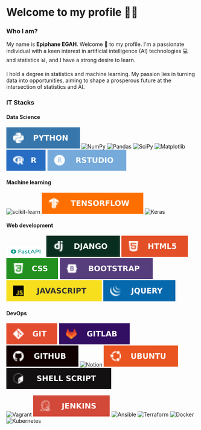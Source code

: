 # Welcome to my profile 🚀️🤗️
### Who I am?

My name is **Epiphane EGAH**. Welcome 👋 to my profile. I'm a passionate individual with a keen interest in artificial intelligence (AI) technologies 💻 and statistics 📊, and I have a strong desire to learn.

I hold a degree in statistics and machine learning. My passion lies in turning data into opportunities, aiming to shape a prosperous future at the intersection of statistics and AI.

### IT Stacks
<h4>Data Science</h4>

 [![Alt text](imgs/Python-3776AB.svg)](https://www.python.org/ftp/python/) ![NumPy](https://img.shields.io/badge/numpy-%23013243.svg?style=for-the-badge&logo=numpy&logoColor=white) ![Pandas](https://img.shields.io/badge/pandas-%23150458.svg?style=for-the-badge&logo=pandas&logoColor=white) 	 ![SciPy](https://img.shields.io/badge/SciPy-%230C55A5.svg?style=for-the-badge&logo=scipy&logoColor=%white) ![Matplotlib](https://img.shields.io/badge/Matplotlib-%23ffffff.svg?style=for-the-badge&logo=Matplotlib&logoColor=black) ![Alt text](imgs/r.svg) ![Alt text](imgs/RStudio-75AADB.svg)
 
 <h4>Machine learning</h4>
 
![scikit-learn](https://img.shields.io/badge/scikit--learn-%23F7931E.svg?style=for-the-badge&logo=scikit-learn&logoColor=white) ![Alt text](imgs/TensorFlow-FF6F00.svg) ![Keras](https://img.shields.io/badge/Keras-%23D00000.svg?style=for-the-badge&logo=Keras&logoColor=white) 
 
 <h4>Web development</h4>
 
![Alt text](imgs/fastapi.png) ![Alt text](imgs/django.svg) 
 ![Alt text](imgs/html5.svg) ![Alt text](imgs/css.svg) ![Alt text](imgs/bootstrap.svg)
  ![Alt text](imgs/javascript.svg) ![Alt text](imgs/jquery.svg) 
 
  <h4>DevOps</h4>
  
  ![Alt text](imgs/GIT-E44C30.svg) ![Alt text](imgs/GitLab.svg) ![Alt text](imgs/GitHub.svg) ![Notion](https://img.shields.io/badge/Notion-%23000000.svg?style=for-the-badge&logo=notion&logoColor=white) 
  ![Alt text](imgs/Ubuntu-E95420.svg) 
 ![Alt text](imgs/bash.svg) 
 
 
![Vagrant](https://img.shields.io/badge/vagrant-%231563FF.svg?style=for-the-badge&logo=vagrant&logoColor=white) ![Alt text](imgs/Jenkins-D24939.svg) ![Ansible](https://img.shields.io/badge/ansible-%231A1918.svg?style=for-the-badge&logo=ansible&logoColor=white) ![Terraform](https://img.shields.io/badge/terraform-%235835CC.svg?style=for-the-badge&logo=terraform&logoColor=white) ![Docker](https://img.shields.io/badge/docker-%230db7ed.svg?style=for-the-badge&logo=docker&logoColor=white) ![Kubernetes](https://img.shields.io/badge/kubernetes-%23326ce5.svg?style=for-the-badge&logo=kubernetes&logoColor=white)

 
 <!--Stacks I want to learn
 ![Alt text](imgs/hadoop.png) ![Alt text](imgs/spark.svg) ![Alt text](imgs/Airflow-017CEE.svg) ![Apache Kafka](https://img.shields.io/badge/Apache%20Kafka-000?style=for-the-badge&logo=apachekafka)-->



 <!--### Statistics
 ![](https://github-readme-stats.vercel.app/api?username=egah&show_icons=true&theme=radical) [![Top Langs](https://github-readme-stats.vercel.app/api/top-langs/?username=egah&layout=compact)](https://github.com/egah/github-readme-stats)-->



 


 <!--### STACKS I WANT TO LEARN--
 [![all text](img/twitter.png)](https://twitter.com/egahepiphane)
 [![all text](img/kaggle.png)](https://www.kaggle.com/epiphane)

